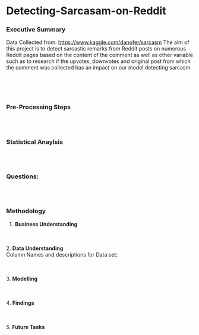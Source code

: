 # Detecting-Sarcasam-on-Reddit
### Executive Summary
Data Collected from: https://www.kaggle.com/danofer/sarcasm
The aim of this project is to detect sarcastic remarks from Reddit posts on numerous Reddit pages based on the content of the comment as well as other variable such as to research if the upvotes, downvotes and original post from which the comment was collected has an impact on our model detecting sarcasm 
<br><br>


<br><br>
### Pre-Processing Steps

<br><br>
### Statistical Anaylsis

<br><br>
### Questions:

<br><br>
### Methodology
1. **Business Understanding** 

<br> <br>
2. **Data Understanding**  
Column Names and descriptions for Data set:

<br><br>
3. **Modelling**

<br><br>
4. **Findings**

<br><br>
5.  **Future Tasks**


